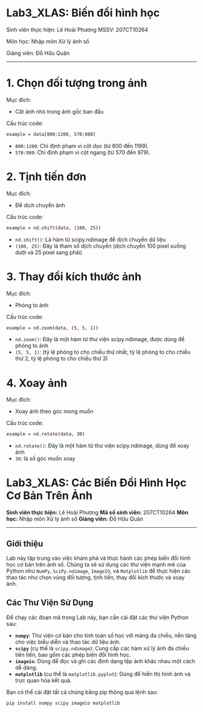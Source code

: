 # Lab3_XLAS: Biến đổi hình học

Sinh viên thực hiện: Lê Hoài Phương MSSV: 207CT10264

Môn học: Nhập môn Xử lý ảnh số

Giảng viên: Đỗ Hữu Quân

---

# 1. Chọn đối tượng trong ảnh
   Mục đích:
   * Cắt ảnh nhỏ trong ảnh gốc ban đầu
   
   Cấu trúc code:
   ```bash
   example = data[800:1200, 570:980]
   ```
   * `800:1200`: Chỉ định phạm vi cột dọc (từ 800 đến 1199).
   * `570:980`: Chỉ định phạm vi cột ngang (từ 570 đến 979).
   
# 2. Tịnh tiến đơn
   Mục đích:
   * Để dịch chuyển ảnh 
   
   Cấu trúc code:
   ```bash
   example = nd.shift(data, (100, 25))
   ```
   * `nd.shift()`: Là hàm từ scipy.ndimage để dịch chuyển dữ liệu
   * `(100, 25)`: Đây là tham số dịch chuyển (dịch chuyển 100 pixel xuống dưới và 25 pixel sang phải)
   
# 3. Thay đổi kích thước ảnh
   Mục đích:
   * Phóng to ảnh
   
   Cấu trúc code:
   ```bash
   example = nd.zoom(data, (5, 5, 1))
   ```
   * `nd.zoom()`: Đây là một hàm từ thư viện scipy.ndimage, được dùng để phóng to ảnh
   * `(5, 5, 1)`: (tỷ lệ phóng to cho chiều thứ nhất, tỷ lệ phóng to cho chiều thứ 2, tỷ lệ phóng to cho chiều thứ 3)

# 4. Xoay ảnh
   Mục đích:
   * Xoay ảnh theo góc mong muốn
   
   Cấu trúc code:
   ```bash
   example = nd.rotate(data, 30)
   ```
   * `nd.rotate()`: Đây là một hàm từ thư viện scipy.ndimage, dùng để xoay ảnh
   * `30`: là số góc muốn xoay

# Lab3_XLAS: Các Biến Đổi Hình Học Cơ Bản Trên Ảnh

**Sinh viên thực hiện:** Lê Hoài Phương
**Mã số sinh viên:** 207CT10264
**Môn học:** Nhập môn Xử lý ảnh số
**Giảng viên:** Đỗ Hữu Quân

---

## Giới thiệu

Lab này tập trung vào việc khám phá và thực hành các phép biến đổi hình học cơ bản trên ảnh số. Chúng ta sẽ sử dụng các thư viện mạnh mẽ của Python như `NumPy`, `SciPy.ndimage`, `ImageIO`, và `Matplotlib` để thực hiện các thao tác như chọn vùng đối tượng, tịnh tiến, thay đổi kích thước và xoay ảnh.

## Các Thư Viện Sử Dụng

Để chạy các đoạn mã trong Lab này, bạn cần cài đặt các thư viện Python sau:

* **`numpy`**: Thư viện cơ bản cho tính toán số học với mảng đa chiều, nền tảng cho việc biểu diễn và thao tác dữ liệu ảnh.
* **`scipy`** (cụ thể là `scipy.ndimage`): Cung cấp các hàm xử lý ảnh đa chiều tiên tiến, bao gồm các phép biến đổi hình học.
* **`imageio`**: Dùng để đọc và ghi các định dạng tệp ảnh khác nhau một cách dễ dàng.
* **`matplotlib`** (cụ thể là `matplotlib.pyplot`): Dùng để hiển thị hình ảnh và trực quan hóa kết quả.

Bạn có thể cài đặt tất cả chúng bằng pip thông qua lệnh sau:

```bash
pip install numpy scipy imageio matplotlib

